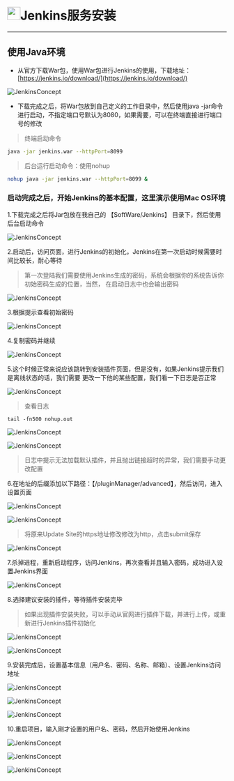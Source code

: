 # <img src="../images/icon/jenkins.svg" width="30" height="30" />Jenkins服务安装

---

## 使用Java环境

* 从官方下载War包，使用War包进行Jenkins的使用，下载地址：[https://jenkins.io/download/](https://jenkins.io/download/)

![JenkinsConcept](../images/jenkins_content/Jenkins-Java1.png)

* 下载完成之后，将War包放到自己定义的工作目录中，然后使用java -jar命令进行启动，不指定端口号默认为8080，如果需要，可以在终端直接进行端口号的修改

> 终端启动命令

```zsh
java -jar jenkins.war --httpPort=8099
```

> 后台运行启动命令：使用nohup

```zsh
nohup java -jar jenkins.war --httpPort=8099 &
```

### 启动完成之后，开始Jenkins的基本配置，这里演示使用Mac OS环境

1.下载完成之后将Jar包放在我自己的 【SoftWare/Jenkins】 目录下，然后使用后台启动命令

![JenkinsConcept](../images/jenkins_content/Jenkins-Java2.png)

2.启动后，访问页面，进行Jenkins的初始化，Jenkins在第一次启动时候需要时间比较长，耐心等待

> 第一次登陆我们需要使用Jenkins生成的密码，系统会根据你的系统告诉你初始密码生成的位置，当然，
> 在启动日志中也会输出密码

![JenkinsConcept](../images/jenkins_content/Jenkins-Java3.png)

3.根据提示查看初始密码

![JenkinsConcept](../images/jenkins_content/Jenkins-Java4.png)

4.复制密码并继续

![JenkinsConcept](../images/jenkins_content/Jenkins-Java5.png)

5.这个时候正常来说应该跳转到安装插件页面，但是没有，如果Jenkins提示我们是离线状态的话，我们需要
更改一下他的某些配置，我们看一下日志是否正常

![JenkinsConcept](../images/jenkins_content/Jenkins-Java6.png)

> 查看日志

```zhs
tail -fn500 nohup.out
```

![JenkinsConcept](../images/jenkins_content/Jenkins-Java8.png)

![JenkinsConcept](../images/jenkins_content/Jenkins-Java9.png)

> 日志中提示无法加载默认插件，并且抛出链接超时的异常，我们需要手动更改配置

6.在地址的后缀添加以下路径：【/pluginManager/advanced】，然后访问，进入设置页面

![JenkinsConcept](../images/jenkins_content/Jenkins-Java10.png)

![JenkinsConcept](../images/jenkins_content/Jenkins-Java11.png)

> 将原来Update Site的https地址修改修改为http，点击submit保存

![JenkinsConcept](../images/jenkins_content/Jenkins-Java12.png)

7.杀掉进程，重新启动程序，访问Jenkins，再次查看并且输入密码，成功进入设置Jenkins界面

![JenkinsConcept](../images/jenkins_content/Jenkins-Java13.png)

8.选择建议安装的插件，等待插件安装完毕

> 如果出现插件安装失败，可以手动从官网进行插件下载，并进行上传，或重新进行Jenkins插件初始化

![JenkinsConcept](../images/jenkins_content/Jenkins-Java14.png)

![JenkinsConcept](../images/jenkins_content/Jenkins-Java15.png)

9.安装完成后，设置基本信息（用户名、密码、名称、邮箱）、设置Jenkins访问地址

![JenkinsConcept](../images/jenkins_content/Jenkins-Java16.png)

![JenkinsConcept](../images/jenkins_content/Jenkins-Java17.png)

![JenkinsConcept](../images/jenkins_content/Jenkins-Java18.png)

10.重启项目，输入刚才设置的用户名、密码，然后开始使用Jenkins

![JenkinsConcept](../images/jenkins_content/Jenkins-Java19.png)

![JenkinsConcept](../images/jenkins_content/Jenkins-Java20.png)

![JenkinsConcept](../images/jenkins_content/Jenkins-Java21.png)